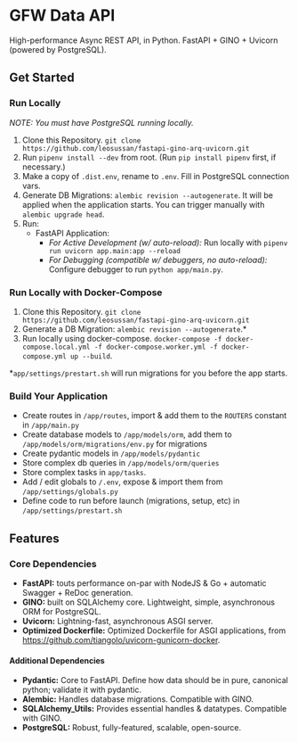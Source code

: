 # GFW Data API
High-performance Async REST API, in Python. FastAPI + GINO + Uvicorn (powered by PostgreSQL).

## Get Started
### Run Locally
_NOTE: You must have PostgreSQL running locally._

1. Clone this Repository. `git clone https://github.com/leosussan/fastapi-gino-arq-uvicorn.git`
2. Run `pipenv install --dev` from root. (Run `pip install pipenv` first, if necessary.)
3. Make a copy of `.dist.env`, rename to `.env`. Fill in PostgreSQL connection vars.
4. Generate DB Migrations: `alembic revision --autogenerate`. It will be applied when the application starts. You can trigger manually with `alembic upgrade head`.
5. Run:
    - FastAPI Application:
        * _For Active Development (w/ auto-reload):_ Run locally with `pipenv run uvicorn app.main:app --reload `
        * _For Debugging (compatible w/ debuggers, no auto-reload):_ Configure debugger to run `python app/main.py`.

### Run Locally with Docker-Compose
1. Clone this Repository. `git clone https://github.com/leosussan/fastapi-gino-arq-uvicorn.git`
2. Generate a DB Migration: `alembic revision --autogenerate`.*
3. Run locally using docker-compose. `docker-compose -f docker-compose.local.yml -f docker-compose.worker.yml -f docker-compose.yml up --build`.

*`app/settings/prestart.sh` will run migrations for you before the app starts.

### Build Your Application
* Create routes in `/app/routes`, import & add them to the `ROUTERS` constant in  `/app/main.py`
* Create database models to `/app/models/orm`, add them to `/app/models/orm/migrations/env.py` for migrations
* Create pydantic models in `/app/models/pydantic`
* Store complex db queries in `/app/models/orm/queries`
* Store complex tasks in `app/tasks`.
* Add / edit globals to `/.env`, expose & import them from `/app/settings/globals.py`
* Define code to run before launch (migrations, setup, etc) in `/app/settings/prestart.sh`

## Features
### Core Dependencies
* **FastAPI:** touts performance on-par with NodeJS & Go + automatic Swagger + ReDoc generation. 
* **GINO:** built on SQLAlchemy core. Lightweight, simple, asynchronous ORM for PostgreSQL.
* **Uvicorn:** Lightning-fast, asynchronous ASGI server.
* **Optimized Dockerfile:** Optimized Dockerfile for ASGI applications, from https://github.com/tiangolo/uvicorn-gunicorn-docker.

#### Additional Dependencies
* **Pydantic:** Core to FastAPI. Define how data should be in pure, canonical python; validate it with pydantic. 
* **Alembic:** Handles database migrations. Compatible with GINO.
* **SQLAlchemy_Utils:** Provides essential handles & datatypes. Compatible with GINO.
* **PostgreSQL:** Robust, fully-featured, scalable, open-source.
